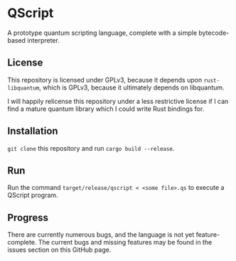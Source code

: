 # QScript

A prototype quantum scripting language, complete with a simple bytecode-based interpreter.

## License

This repository is licensed under GPLv3, because it depends upon
`rust-libquantum`, which is GPLv3, because it ultimately depends on libquantum.

I will happily relicense this repository under a less restrictive license if I
can find a mature quantum library which I could write Rust bindings for.

## Installation

`git clone` this repository and run `cargo build --release`.

## Run

Run the command `target/release/qscript < <some file>.qs` to execute a QScript
program.

## Progress

There are currently numerous bugs, and the language is not yet
feature-complete. The current bugs and missing features may be found in the
issues section on this GitHub page.
